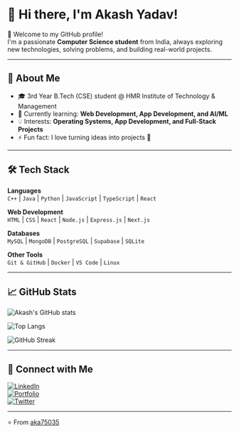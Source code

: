 # 👋 Hi there, I'm Akash Yadav!  

🌟 Welcome to my GitHub profile!  
I'm a passionate **Computer Science student** from India, always exploring new technologies, solving problems, and building real-world projects.  

---

## 🚀 About Me
- 🎓 3rd Year B.Tech (CSE) student @ HMR Institute of Technology & Management  
- 🌱 Currently learning: **Web Development, App Development, and AI/ML**  
- 💡 Interests: **Operating Systems, App Development, and Full-Stack Projects**  
- ⚡ Fun fact: I love turning ideas into projects 🚀  

---

## 🛠️ Tech Stack
**Languages**  
`C++` | `Java` | `Python` | `JavaScript` | `TypeScript` | `React` 

**Web Development**  
`HTML` | `CSS` | `React` | `Node.js` | `Express.js` | `Next.js`

**Databases**  
`MySQL` | `MongoDB` | `PostgreSQL` | `Supabase` | `SQLite`

**Other Tools**  
`Git & GitHub` | `Docker` | `VS Code` | `Linux`  

---

## 📈 GitHub Stats
![Akash's GitHub stats](https://github-readme-stats.vercel.app/api?username=aka75035&show_icons=true&theme=tokyonight)  

![Top Langs](https://github-readme-stats.vercel.app/api/top-langs/?username=aka75035&layout=compact&theme=tokyonight)  

![GitHub Streak](https://github-readme-streak-stats.herokuapp.com/?user=aka75035&theme=tokyonight)  

---

## 🔗 Connect with Me
[![LinkedIn](https://img.shields.io/badge/LinkedIn-blue?style=for-the-badge&logo=linkedin)](https://www.linkedin.com/in/your-linkedin)  
[![Portfolio](https://img.shields.io/badge/Portfolio-000?style=for-the-badge&logo=vercel&logoColor=white)](https://your-portfolio-link.com)  
[![Twitter](https://img.shields.io/badge/Twitter-1DA1F2?style=for-the-badge&logo=twitter&logoColor=white)](https://twitter.com/your-handle)  

---

⭐️ From [aka75035](https://github.com/aka75035)
